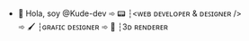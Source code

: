 - 👋 Hola, soy @Kude-dev
➾ 📟 ┆<ᴡᴇʙ ᴅᴇᴠᴇʟᴏᴘᴇʀ & ᴅᴇꜱɪɢɴᴇʀ />   
     ➾ 🖌️ ┆ɢʀᴀꜰɪᴄ ᴅᴇꜱɪɢɴᴇʀ
          ➾  🚀 ┆3ᴅ ʀᴇɴᴅᴇʀᴇʀ
